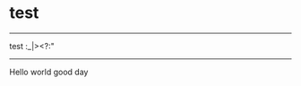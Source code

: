 # test
******************************
test   :_|><?:"
******************************
Hello world
good day


